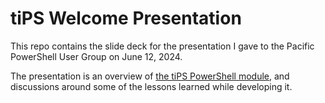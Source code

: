 # tiPS Welcome Presentation

This repo contains the slide deck for the presentation I gave to the Pacific PowerShell User Group on June 12, 2024.

The presentation is an overview of [the tiPS PowerShell module](https://github.com/deadlydog/PowerShell.tiPS), and discussions around some of the lessons learned while developing it.
